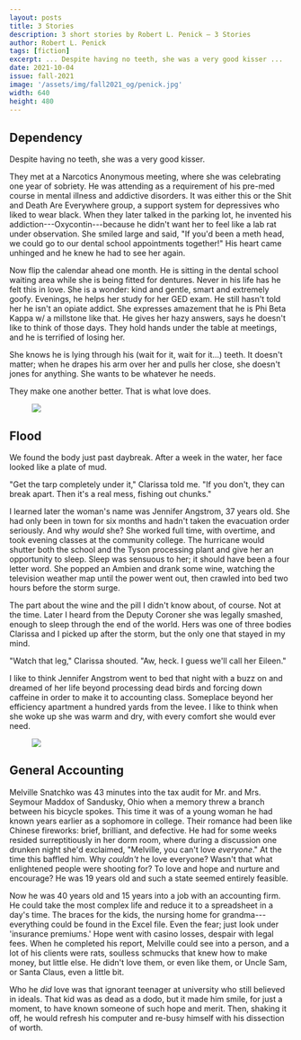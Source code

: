 ```yaml
---
layout: posts
title: 3 Stories
description: 3 short stories by Robert L. Penick – 3 Stories
author: Robert L. Penick
tags: [fiction]
excerpt: ... Despite having no teeth, she was a very good kisser ...
date: 2021-10-04
issue: fall-2021
image: '/assets/img/fall2021_og/penick.jpg'
width: 640
height: 480
---
```


## Dependency

Despite having no teeth, she was a very good kisser.

They met at a Narcotics Anonymous meeting, where she was celebrating one
year of sobriety. He was attending as a requirement of his pre-med
course in mental illness and addictive disorders. It was either this or
the Shit and Death Are Everywhere group, a support system for
depressives who liked to wear black. When they later talked in the
parking lot, he invented his addiction---Oxycontin---because he didn't
want her to feel like a lab rat under observation. She smiled large and
said, "If you'd been a meth head, we could go to our dental school
appointments together!" His heart came unhinged and he knew he had to
see her again.

Now flip the calendar ahead one month. He is sitting in the dental
school waiting area while she is being fitted for dentures. Never in his
life has he felt this in love. She is a wonder: kind and gentle, smart
and extremely goofy. Evenings, he helps her study for her GED exam. He
still hasn't told her he isn't an opiate addict. She expresses amazement
that he is Phi Beta Kappa w/ a millstone like that. He gives her hazy
answers, says he doesn't like to think of those days. They hold hands
under the table at meetings, and he is terrified of losing her.

She knows he is lying through his (wait for it, wait for it...) teeth.
It doesn't matter; when he drapes his arm over her and pulls her close,
she doesn't jones for anything. She wants to be whatever he needs.

They make one another better. That is what love does.

<figure class="my-5 py-3">
  <img src="{{ '/assets/img/seperator.png' | prepend: site.baseurl }}" class="d-block" style="max-height:15px;" />
</figure>

## Flood

We found the body just past daybreak. After a week in the water, her
face looked like a plate of mud.

"Get the tarp completely under it," Clarissa told me. "If you don't,
they can break apart. Then it's a real mess, fishing out chunks."

I learned later the woman's name was Jennifer Angstrom, 37 years old.
She had only been in town for six months and hadn't taken the evacuation
order seriously. And why *would* she? She worked full time, with
overtime, and took evening classes at the community college. The
hurricane would shutter both the school and the Tyson processing plant
and give her an opportunity to sleep. Sleep was sensuous to her; it
should have been a four letter word. She popped an Ambien and drank some
wine, watching the television weather map until the power went out, then
crawled into bed two hours before the storm surge.

The part about the wine and the pill I didn't know about, of course. Not
at the time. Later I heard from the Deputy Coroner she was legally
smashed, enough to sleep through the end of the world. Hers was one of
three bodies Clarissa and I picked up after the storm, but the only one
that stayed in my mind.

"Watch that leg," Clarissa shouted. "Aw, heck. I guess we'll call her
Eileen."

I like to think Jennifer Angstrom went to bed that night with a buzz on
and dreamed of her life beyond processing dead birds and forcing down
caffeine in order to make it to accounting class. Someplace beyond her
efficiency apartment a hundred yards from the levee. I like to think
when she woke up she was warm and dry, with every comfort she would ever
need.

<figure class="my-5 py-3">
  <img src="{{ '/assets/img/seperator.png' | prepend: site.baseurl }}" class="d-block" style="max-height:15px;" />
</figure>

## General Accounting

Melville Snatchko was 43 minutes into the tax audit for Mr. and Mrs.
Seymour Maddox of Sandusky, Ohio when a memory threw a branch between
his bicycle spokes. This time it was of a young woman he had known years
earlier as a sophomore in college. Their romance had been like Chinese
fireworks: brief, brilliant, and defective. He had for some weeks
resided surreptitiously in her dorm room, where during a discussion one
drunken night she'd exclaimed, "Melville, you can't love *everyone*." At
the time this baffled him. Why *couldn't* he love everyone? Wasn't that
what enlightened people were shooting for? To love and hope and nurture
and encourage? He was 19 years old and such a state seemed entirely
feasible.

Now he was 40 years old and 15 years into a job with an accounting firm.
He could take the most complex life and reduce it to a spreadsheet in a
day's time. The braces for the kids, the nursing home for
grandma---everything could be found in the Excel file. Even the fear;
just look under 'insurance premiums.' Hope went with casino losses,
despair with legal fees. When he completed his report, Melville could
see into a person, and a lot of his clients were rats, soulless schmucks
that knew how to make money, but little else. He didn't love them, or
even like them, or Uncle Sam, or Santa Claus, even a little bit.

Who he *did* love was that ignorant teenager at university who still
believed in ideals. That kid was as dead as a dodo, but it made him
smile, for just a moment, to have known someone of such hope and merit.
Then, shaking it off, he would refresh his computer and re-busy himself
with his dissection of worth.
